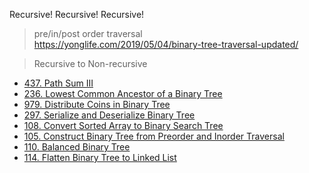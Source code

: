 
Recursive! Recursive! Recursive!  

> pre/in/post order traversal   
https://yonglife.com/2019/05/04/binary-tree-traversal-updated/

> Recursive to Non-recursive   

- [437. Path Sum III]([https://leetcode.com/problems/path-sum-iii/discuss/721966/Python-Concise-Recursive-%2B-Non-recursive](https://leetcode.com/problems/path-sum-iii/discuss/721966/Python-Concise-Recursive-%2B-Non-recursive))
- [236. Lowest Common Ancestor of a Binary Tree](https://leetcode.com/problems/lowest-common-ancestor-of-a-binary-tree/discuss/721668/Python-Concise-Recursive-%2B-Non-recursive)  
- [979. Distribute Coins in Binary Tree]([https://leetcode.com/problems/distribute-coins-in-binary-tree/discuss/719810/Python-Concise-Anyone-has-interest-in-non-recursive-implementation](https://leetcode.com/problems/distribute-coins-in-binary-tree/discuss/719810/Python-Concise-Anyone-has-interest-in-non-recursive-implementation))
- [297. Serialize and Deserialize Binary Tree](https://leetcode.com/problems/serialize-and-deserialize-binary-tree/discuss/719519/python-concise-recursive-non-recursive)  
- [108. Convert Sorted Array to Binary Search Tree](https://leetcode.com/problems/convert-sorted-array-to-binary-search-tree/discuss/719416/python-concise-recursive-non-recursive)  
- [105. Construct Binary Tree from Preorder and Inorder Traversal](https://leetcode.com/problems/construct-binary-tree-from-preorder-and-inorder-traversal/discuss/719653/Python-Concise-Recursive-%2B-Optimized-recursive-%2B-Non-recursive)  
- [110. Balanced Binary Tree]([https://leetcode.com/problems/balanced-binary-tree/discuss/721706/python-concise-recursive-non-recursive](https://leetcode.com/problems/balanced-binary-tree/discuss/721706/python-concise-recursive-non-recursive))
- [114. Flatten Binary Tree to Linked List](https://leetcode.com/problems/flatten-binary-tree-to-linked-list/discuss/721737/Python-Concise-Recursive-%2B-Non-recursive)

